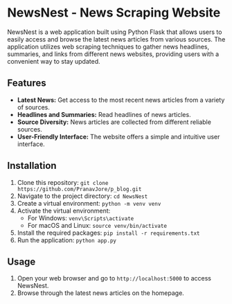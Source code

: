 # NewsNest - News Scraping Website

NewsNest is a web application built using Python Flask that allows users to easily access and browse the latest news articles from various sources. The application utilizes web scraping techniques to gather news headlines, summaries, and links from different news websites, providing users with a convenient way to stay updated.

## Features

- **Latest News:** Get access to the most recent news articles from a variety of sources.
- **Headlines and Summaries:** Read headlines of news articles.
- **Source Diversity:** News articles are collected from different reliable sources.
- **User-Friendly Interface:** The website offers a simple and intuitive user interface.

## Installation

1. Clone this repository: `git clone https://github.com/PranavJore/p_blog.git`
2. Navigate to the project directory: `cd NewsNest`
3. Create a virtual environment: `python -m venv venv`
4. Activate the virtual environment:
   - For Windows: `venv\Scripts\activate`
   - For macOS and Linux: `source venv/bin/activate`
5. Install the required packages: `pip install -r requirements.txt`
6. Run the application: `python app.py`

## Usage

1. Open your web browser and go to `http://localhost:5000` to access NewsNest.
2. Browse through the latest news articles on the homepage.
